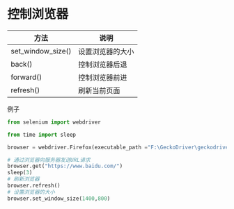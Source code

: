 # 控制浏览器

| 方法            | 说明           |
| ----------------- | ---------------- |
| set_window_size() | 设置浏览器的大小 |
| back()            | 控制浏览器后退 |
| forward()         | 控制浏览器前进 |
| refresh()         | 刷新当前页面 |

例子
```py
from selenium import webdriver

from time import sleep

browser = webdriver.Firefox(executable_path ="F:\GeckoDriver\geckodriver")

# 通过浏览器向服务器发送URL请求
browser.get("https://www.baidu.com/")
sleep(3)
# 刷新浏览器
browser.refresh()
# 设置浏览器的大小
browser.set_window_size(1400,800)
```
